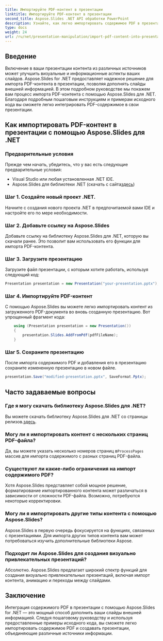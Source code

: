 ```yaml
---
title: Импортируйте PDF-контент в презентации
linktitle: Импортируйте PDF-контент в презентации
second_title: Aspose.Slides .NET API обработки PowerPoint
description: Узнайте, как легко импортировать содержимое PDF в презентации с помощью Aspose.Slides для .NET. Это пошаговое руководство с исходным кодом поможет вам улучшить ваши презентации за счет интеграции внешнего PDF-контента.
type: docs
weight: 24
url: /ru/net/presentation-manipulation/import-pdf-content-into-presentations/
---
```


## Введение
Включение в ваши презентации контента из различных источников может улучшить визуальные и информационные аспекты ваших слайдов. Aspose.Slides for .NET предоставляет надежное решение для импорта PDF-контента в презентации, позволяя дополнять слайды внешней информацией. В этом подробном руководстве мы покажем вам процесс импорта PDF-контента с помощью Aspose.Slides для .NET. Благодаря подробным пошаговым инструкциям и примерам исходного кода вы сможете легко интегрировать PDF-содержимое в свои презентации.

## Как импортировать PDF-контент в презентации с помощью Aspose.Slides для .NET

### Предварительные условия
Прежде чем начать, убедитесь, что у вас есть следующие предварительные условия:
- Visual Studio или любая установленная .NET IDE.
-  Aspose.Slides для библиотеки .NET (скачать с сайта[здесь](https://releases.aspose.com/slides/net/))

### Шаг 1. Создайте новый проект .NET.
Начните с создания нового проекта .NET в предпочитаемой вами IDE и настройте его по мере необходимости.

### Шаг 2. Добавьте ссылку на Aspose.Slides
Добавьте ссылку на библиотеку Aspose.Slides для .NET, которую вы скачали ранее. Это позволит вам использовать его функции для импорта PDF-контента.

### Шаг 3. Загрузите презентацию
Загрузите файл презентации, с которым хотите работать, используя следующий код:

```csharp
Presentation presentation = new Presentation("your-presentation.pptx");
```

### Шаг 4. Импортируйте PDF-контент
С помощью Aspose.Slides вы можете легко импортировать контент из загруженного PDF-документа во вновь созданную презентацию. Вот упрощенный фрагмент кода:

```csharp
    using (Presentation presentation = new Presentation())
    {
        presentation.Slides.AddFromPdf(pdfFileName);
    }
```

### Шаг 5. Сохраните презентацию
После импорта содержимого PDF и добавления его в презентацию сохраните измененную презентацию в новом файле.

```csharp
presentation.Save("modified-presentation.pptx", SaveFormat.Pptx);
```

## Часто задаваемые вопросы

### Где я могу скачать библиотеку Aspose.Slides для .NET?
 Вы можете скачать библиотеку Aspose.Slides для .NET со страницы релизов.[здесь](https://releases.aspose.com/slides/net/).

### Могу ли я импортировать контент с нескольких страниц PDF-файла?
 Да, вы можете указать несколько номеров страниц в`ProcessPages` массив для импорта содержимого с разных страниц PDF-файла.

### Существуют ли какие-либо ограничения на импорт содержимого PDF?
Хотя Aspose.Slides представляет собой мощное решение, форматирование импортированного контента может различаться в зависимости от сложности PDF-файла. Возможно, потребуются некоторые корректировки.

### Могу ли я импортировать другие типы контента с помощью Aspose.Slides?
Aspose.Slides в первую очередь фокусируется на функциях, связанных с презентациями. Для импорта других типов контента вам может потребоваться изучить дополнительные библиотеки Aspose.

### Подходит ли Aspose.Slides для создания визуально привлекательных презентаций?
Абсолютно. Aspose.Slides предлагает широкий спектр функций для создания визуально привлекательных презентаций, включая импорт контента, анимацию и переходы между слайдами.

## Заключение
Интеграция содержимого PDF в презентации с помощью Aspose.Slides for .NET — это мощный способ дополнить ваши слайды внешней информацией. Следуя пошаговому руководству и используя предоставленные примеры исходного кода, вы сможете легко импортировать содержимое PDF и создавать презентации, объединяющие различные источники информации.